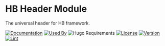 # HB Header Module

The universal header for HB framework.

[![Documentation](https://img.shields.io/badge/docs-references-blue?logo=hugo&style=flat-square)](https://hb.hugomods.com)
[![Used By](https://flat.badgen.net/github/dependents-repo/hbstack/header?icon=hugo&label=used+by&color=green)](https://github.com/hbstack/header/network/dependents)
![Hugo Requirements](https://img.shields.io/badge/dynamic/json?color=important&label=requirements&query=requirements&logo=hugo&style=flat-square&url=https://api.razonyang.com/v1/hugo/modules/github.com/hbstack/header)
[![License](https://img.shields.io/github/license/hbstack/header?style=flat-square)](https://github.com/hbstack/header/blob/main/LICENSE)
[![Version](https://img.shields.io/badge/dynamic/json?color=blue&label=version&query=name&url=https://api.razonyang.com/v1/github/tag/hbstack/header&style=flat-square)](https://github.com/hbstack/header/tags)
[![Lint](https://github.com/hbstack/header/actions/workflows/lint.yml/badge.svg?style=flat-square)](https://github.com/hbstack/header/actions/workflows/lint.yml)
